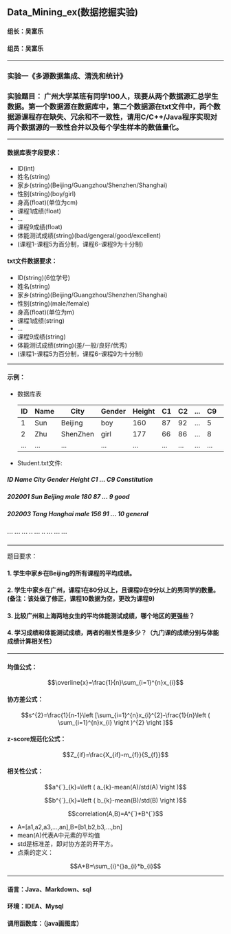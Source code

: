 ## Data_Mining_ex(数据挖掘实验)

#### 组长：吴富乐 
#### 组员：吴富乐

---
### 实验一《多源数据集成、清洗和统计》
### 实验题目： 广州大学某班有同学100人，现要从两个数据源汇总学生数据。第一个数据源在数据库中，第二个数据源在txt文件中，两个数据源课程存在缺失、冗余和不一致性，请用C/C++/Java程序实现对两个数据源的一致性合并以及每个学生样本的数值量化。

---

#### 数据库表字段要求：
* ID(int)
* 姓名(string)
* 家乡(string)(Beijing/Guangzhou/Shenzhen/Shanghai)
* 性别(string)(boy/girl)
* 身高(float)(单位为cm)
* 课程1成绩(float)
* ...
* 课程9成绩(float)
* 体能测试成绩(string)(bad/gengeral/good/excellent)
* (课程1-课程5为百分制，课程6-课程9为十分制)

#### txt文件数据要求：
* ID(string)(6位学号)
* 姓名(string)
* 家乡(string)(Beijing/Guangzhou/Shenzhen/Shanghai)
* 性别(string)(male/female)
* 身高(float)(单位为m)
* 课程1成绩(string)
* ...
* 课程9成绩(string)
* 体能测试成绩(string)(差/一般/良好/优秀)
* (课程1-课程5为百分制，课程6-课程9为十分制)

---

#### 示例：

* 数据库表

  | ID   | Name | City | Gender | Height | C1   | C2   | ... | C9 | Constitution |
  | ---- | ---- | ---- | ------ | ------ | ---- | ---- | ---- | ---- | ---- |
  | 1 | Sun | Beijing | boy | 160 | 87 | 92 | ... | 5 | good |
  | 2 | Zhu | ShenZhen | girl | 177 | 66 | 86 | ... | 8 | excellent |
  | ... | ... | ... | ... | ... | ... | ... | ... | ... | ... |

* Student.txt文件:
##### ID Name City Gender Height C1 ... C9 Constitution
##### 202001 Sun Beijing male 180 87 ... 9 good
##### 202003 Tang Hanghai male 156 91 ... 10 general
##### ... ... ... .. ... .. ... ... ...

---

题目要求：
#### 1. 学生中家乡在Beijing的所有课程的平均成绩。
#### 2.	学生中家乡在广州，课程1在80分以上，且课程9在9分以上的男同学的数量。(备注：该处做了修正，课程10数据为空，更改为课程9)
#### 3.	比较广州和上海两地女生的平均体能测试成绩，哪个地区的更强些？
#### 4.	学习成绩和体能测试成绩，两者的相关性是多少？（九门课的成绩分别与体能成绩计算相关性）

---

#### 均值公式：
```math
\overline{x}=\frac{1}{n}\sum_{i=1}^{n}x_{i}
```
#### 协方差公式：
```math
s^{2}=\frac{1}{n-1}\left [\sum_{i=1}^{n}x_{i}^{2}-\frac{1}{n}\left ( \sum_{i=1}^{n}x_{i} \right )^{2}  \right ]
```
#### z-score规范化公式：
```math
Z_{if}=\frac{X_{if}-m_{f}}{S_{f}}
```
#### 相关性公式：
```math
a^{`}_{k}=\left ( a_{k}-mean(A)/std(A) \right )
```
```math
b^{`}_{k}=\left ( b_{k}-mean(B)/std(B) \right )
```
```math
correlation(A,B)=A^{`}*B^{`}
```
* A=[a1,a2,a3,...,an],B=[b1,b2,b3,...,bn]
* mean(A)代表A中元素的平均值
* std是标准差，即对协方差的开平方。
* 点乘的定义：
```math
A*B=\sum_{i}^{}a_{i}*b_{i}
```

---

#### 语言：Java、Markdown、sql
#### 环境：IDEA、Mysql
#### 调用函数库：（java画图库）

